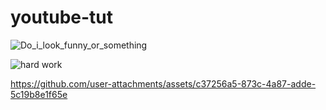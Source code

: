 # youtube-tut



![Do_i_look_funny_or_something](https://github.com/user-attachments/assets/65495647-af62-46d7-a3ee-7c8e05e577d6)




![hard work](https://github.com/user-attachments/assets/e41f3926-2edc-4405-beb3-7c25320559eb)





https://github.com/user-attachments/assets/c37256a5-873c-4a87-adde-5c19b8e1f65e






